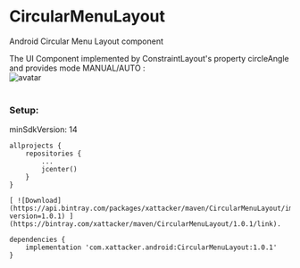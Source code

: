 # CircularMenuLayout
Android Circular Menu Layout component


The UI Component implemented by ConstraintLayout's property circleAngle<br>
and provides mode MANUAL/AUTO :<br>
![avatar](/rm_res/cut1.gif)<br><br>


### Setup:

minSdkVersion: 14

``` 
allprojects {
    repositories {
        ...
        jcenter()
    }
}

[ ![Download](https://api.bintray.com/packages/xattacker/maven/CircularMenuLayout/images/download.svg?version=1.0.1) ](https://bintray.com/xattacker/maven/CircularMenuLayout/1.0.1/link).

dependencies {
    implementation 'com.xattacker.android:CircularMenuLayout:1.0.1'
}
``` 
